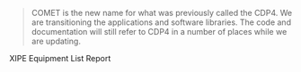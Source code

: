 > COMET is the new name for what was previously called the CDP4. We are transitioning the applications and software libraries. The code and documentation will still refer to CDP4 in a number of places while we are updating.

XIPE Equipment List Report